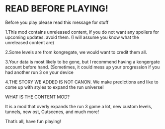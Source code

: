# READ BEFORE PLAYING!

Before you play please read this message for stuff

1.This mod contains unreleased content, if you do not want any spoilers for upcoming updates. avoid them. (I will assume you know what the unreleased content are)

2.Some levels are from kongregate, we would want to credit them all.

3.Your data is most likely to be gone, but I recommend having a kongergate account before hand. (Sometimes, it could mess up your progression if you had another run 3 on your device

4.THE STORY WE ADDED IS NOT CANON. We make predictions and like to come up with styles to expand the run universe!

WHAT IS THE CONTENT MOD?

It is a mod that overly expands the run 3 game a lot, new custom levels, tunnels, new ost, Cutscenes, and much more!

That’s all, have fun playing!

